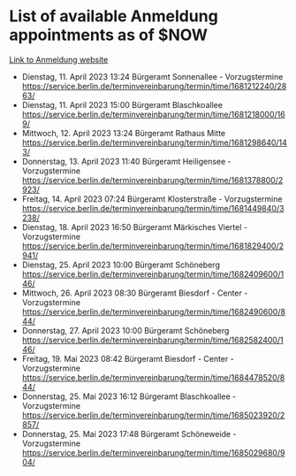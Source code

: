 # List of available Anmeldung appointments as of $NOW
[Link to Anmeldung website](https://service.berlin.de/terminvereinbarung/termin/tag.php?termin=1&anliegen[]=120686&dienstleisterlist=122210,122217,327316,122219,327312,122227,327314,122231,327346,122243,327348,122254,122252,329742,122260,329745,122262,329748,122271,327278,122273,327274,122277,327276,330436,122280,327294,122282,327290,122284,327292,122291,327270,122285,327266,122286,327264,122296,327268,150230,329760,122297,327286,122294,327284,122312,329763,122314,329775,122304,327330,122311,327334,122309,327332,317869,122281,327352,122279,329772,122283,122276,327324,122274,327326,122267,329766,122246,327318,122251,327320,122257,327322,122208,327298,122226,327300&herkunft=http%3A%2F%2Fservice.berlin.de%2Fdienstleistung%2F120686%2F)
- Dienstag, 11. April 2023 13:24 Bürgeramt Sonnenallee - Vorzugstermine https://service.berlin.de/terminvereinbarung/termin/time/1681212240/2863/
- Dienstag, 11. April 2023 15:00 Bürgeramt Blaschkoallee https://service.berlin.de/terminvereinbarung/termin/time/1681218000/169/
- Mittwoch, 12. April 2023 13:24 Bürgeramt Rathaus Mitte https://service.berlin.de/terminvereinbarung/termin/time/1681298640/143/
- Donnerstag, 13. April 2023 11:40 Bürgeramt Heiligensee - Vorzugstermine https://service.berlin.de/terminvereinbarung/termin/time/1681378800/2923/
- Freitag, 14. April 2023 07:24 Bürgeramt Klosterstraße - Vorzugstermine https://service.berlin.de/terminvereinbarung/termin/time/1681449840/3238/
- Dienstag, 18. April 2023 16:50 Bürgeramt Märkisches Viertel - Vorzugstermine https://service.berlin.de/terminvereinbarung/termin/time/1681829400/2941/
- Dienstag, 25. April 2023 10:00 Bürgeramt Schöneberg https://service.berlin.de/terminvereinbarung/termin/time/1682409600/146/
- Mittwoch, 26. April 2023 08:30 Bürgeramt Biesdorf - Center - Vorzugstermine https://service.berlin.de/terminvereinbarung/termin/time/1682490600/844/
- Donnerstag, 27. April 2023 10:00 Bürgeramt Schöneberg https://service.berlin.de/terminvereinbarung/termin/time/1682582400/146/
- Freitag, 19. Mai 2023 08:42 Bürgeramt Biesdorf - Center - Vorzugstermine https://service.berlin.de/terminvereinbarung/termin/time/1684478520/844/
- Donnerstag, 25. Mai 2023 16:12 Bürgeramt Blaschkoallee - Vorzugstermine https://service.berlin.de/terminvereinbarung/termin/time/1685023920/2857/
- Donnerstag, 25. Mai 2023 17:48 Bürgeramt Schöneweide - Vorzugstermine https://service.berlin.de/terminvereinbarung/termin/time/1685029680/904/

